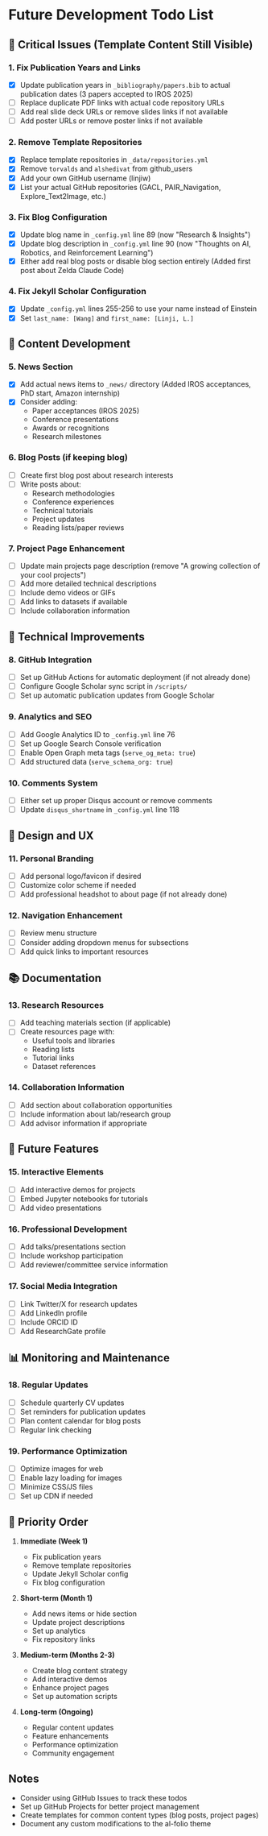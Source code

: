 # Future Development Todo List

## 🚨 Critical Issues (Template Content Still Visible)

### 1. Fix Publication Years and Links
- [x] Update publication years in `_bibliography/papers.bib` to actual publication dates (3 papers accepted to IROS 2025)
- [ ] Replace duplicate PDF links with actual code repository URLs
- [ ] Add real slide deck URLs or remove slides links if not available
- [ ] Add poster URLs or remove poster links if not available

### 2. Remove Template Repositories
- [x] Replace template repositories in `_data/repositories.yml`
- [x] Remove `torvalds` and `alshedivat` from github_users
- [x] Add your own GitHub username (linjiw)
- [x] List your actual GitHub repositories (GACL, PAIR_Navigation, Explore_Text2Image, etc.)

### 3. Fix Blog Configuration
- [x] Update blog name in `_config.yml` line 89 (now "Research & Insights")
- [x] Update blog description in `_config.yml` line 90 (now "Thoughts on AI, Robotics, and Reinforcement Learning")
- [x] Either add real blog posts or disable blog section entirely (Added first post about Zelda Claude Code)

### 4. Fix Jekyll Scholar Configuration
- [x] Update `_config.yml` lines 255-256 to use your name instead of Einstein
- [x] Set `last_name: [Wang]` and `first_name: [Linji, L.]`

## 📝 Content Development

### 5. News Section
- [x] Add actual news items to `_news/` directory (Added IROS acceptances, PhD start, Amazon internship)
- [x] Consider adding:
  - Paper acceptances (IROS 2025)
  - Conference presentations
  - Awards or recognitions
  - Research milestones

### 6. Blog Posts (if keeping blog)
- [ ] Create first blog post about research interests
- [ ] Write posts about:
  - Research methodologies
  - Conference experiences
  - Technical tutorials
  - Project updates
  - Reading lists/paper reviews

### 7. Project Page Enhancement
- [ ] Update main projects page description (remove "A growing collection of your cool projects")
- [ ] Add more detailed technical descriptions
- [ ] Include demo videos or GIFs
- [ ] Add links to datasets if available
- [ ] Include collaboration information

## 🔧 Technical Improvements

### 8. GitHub Integration
- [ ] Set up GitHub Actions for automatic deployment (if not already done)
- [ ] Configure Google Scholar sync script in `/scripts/`
- [ ] Set up automatic publication updates from Google Scholar

### 9. Analytics and SEO
- [ ] Add Google Analytics ID to `_config.yml` line 76
- [ ] Set up Google Search Console verification
- [ ] Enable Open Graph meta tags (`serve_og_meta: true`)
- [ ] Add structured data (`serve_schema_org: true`)

### 10. Comments System
- [ ] Either set up proper Disqus account or remove comments
- [ ] Update `disqus_shortname` in `_config.yml` line 118

## 🎨 Design and UX

### 11. Personal Branding
- [ ] Add personal logo/favicon if desired
- [ ] Customize color scheme if needed
- [ ] Add professional headshot to about page (if not already done)

### 12. Navigation Enhancement
- [ ] Review menu structure
- [ ] Consider adding dropdown menus for subsections
- [ ] Add quick links to important resources

## 📚 Documentation

### 13. Research Resources
- [ ] Add teaching materials section (if applicable)
- [ ] Create resources page with:
  - Useful tools and libraries
  - Reading lists
  - Tutorial links
  - Dataset references

### 14. Collaboration Information
- [ ] Add section about collaboration opportunities
- [ ] Include information about lab/research group
- [ ] Add advisor information if appropriate

## 🚀 Future Features

### 15. Interactive Elements
- [ ] Add interactive demos for projects
- [ ] Embed Jupyter notebooks for tutorials
- [ ] Add video presentations

### 16. Professional Development
- [ ] Add talks/presentations section
- [ ] Include workshop participation
- [ ] Add reviewer/committee service information

### 17. Social Media Integration
- [ ] Link Twitter/X for research updates
- [ ] Add LinkedIn profile
- [ ] Include ORCID ID
- [ ] Add ResearchGate profile

## 📊 Monitoring and Maintenance

### 18. Regular Updates
- [ ] Schedule quarterly CV updates
- [ ] Set reminders for publication updates
- [ ] Plan content calendar for blog posts
- [ ] Regular link checking

### 19. Performance Optimization
- [ ] Optimize images for web
- [ ] Enable lazy loading for images
- [ ] Minimize CSS/JS files
- [ ] Set up CDN if needed

## 🎯 Priority Order

1. **Immediate (Week 1)**
   - Fix publication years
   - Remove template repositories
   - Update Jekyll Scholar config
   - Fix blog configuration

2. **Short-term (Month 1)**
   - Add news items or hide section
   - Update project descriptions
   - Set up analytics
   - Fix repository links

3. **Medium-term (Months 2-3)**
   - Create blog content strategy
   - Add interactive demos
   - Enhance project pages
   - Set up automation scripts

4. **Long-term (Ongoing)**
   - Regular content updates
   - Feature enhancements
   - Performance optimization
   - Community engagement

## Notes

- Consider using GitHub Issues to track these todos
- Set up GitHub Projects for better project management
- Create templates for common content types (blog posts, project pages)
- Document any custom modifications to the al-folio theme